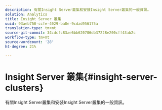 ```yaml
---
description: 有關Insight Server叢集和安裝Insight Server叢集的一般資訊。
solution: Analytics
title: Insight Server 叢集
uuid: 93aeb750-ccfe-4029-ba8e-9cdad956175a
translation-type: tm+mt
source-git-commit: 34cdcfc83ae6bb620706db37228e200cff43ab2c
workflow-type: tm+mt
source-wordcount: '28'
ht-degree: 21%

---
```



# Insight Server 叢集{#insight-server-clusters}

有關Insight Server叢集和安裝Insight Server叢集的一般資訊。

